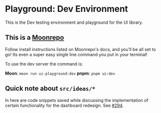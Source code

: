 # Playground: Dev Environment

This is the Dev testing environment and playground for the UI library.

## This is a [Moonrepo](https://moonrepo.dev)

Follow install instructions listed on Moonrepo's docs, and you'll be all set to go! Its even a super easy single line command you put in your terminal!

To use the dev server the command is:

**Moon**: `moon run ui-playground:dev`
**pnpm**: `pnpm ui:dev`

## Quick note about `src/ideas/*`
In here are code snippets saved while discussing the implementation of certain functionality for the dashboard redesign. See
[#294](https://github.com/astrolicious/studiocms/discussions/294).